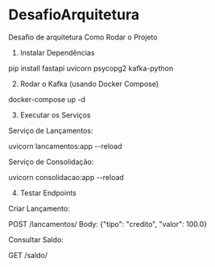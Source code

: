 # DesafioArquitetura
Desafio de arquitetura
Como Rodar o Projeto

1. Instalar Dependências

pip install fastapi uvicorn psycopg2 kafka-python

2. Rodar o Kafka (usando Docker Compose)

docker-compose up -d

3. Executar os Serviços

Serviço de Lançamentos:

uvicorn lancamentos:app --reload

Serviço de Consolidação:

uvicorn consolidacao:app --reload

4. Testar Endpoints

Criar Lançamento:

POST /lancamentos/
Body: {"tipo": "credito", "valor": 100.0}

Consultar Saldo:

GET /saldo/
